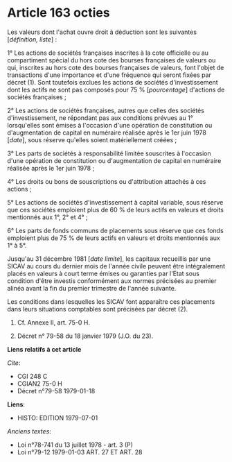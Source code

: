 # Article 163 octies

Les valeurs dont l'achat ouvre droit à déduction sont les suivantes [*définition, liste*] :

1° Les actions de sociétés françaises inscrites à la cote officielle ou au compartiment spécial du hors cote des bourses
françaises de valeurs ou qui, inscrites au hors cote des bourses françaises de valeurs, font l'objet de transactions d'une
importance et d'une fréquence qui seront fixées par décret (1). Sont toutefois exclues les actions de sociétés
d'investissement dont les actifs ne sont pas composés pour 75 % [*pourcentage*] d'actions de sociétés françaises ;

2° Les actions de sociétés françaises, autres que celles des sociétés d'investissement, ne répondant pas aux conditions
prévues au 1° lorsqu'elles sont émises à l'occasion d'une opération de constitution ou d'augmentation de capital en numéraire
réalisée après le 1er juin 1978 [*date*], sous réserve qu'elles soient matériellement créées ;

3° Les parts de sociétés à responsabilité limitée souscrites à l'occasion d'une opération de constitution ou d'augmentation
de capital en numéraire réalisée après le 1er juin 1978 ;

4° Les droits ou bons de souscriptions ou d'attribution attachés à ces actions ;

5° Les actions de sociétés d'investissement à capital variable, sous réserve que ces sociétés emploient plus de 60 % de leurs
actifs en valeurs et droits mentionnés aux 1°, 2° et 4° ;

6° Les parts de fonds communs de placements sous réserve que ces fonds emploient plus de 75 % de leurs actifs en valeurs et
droits mentionnés aux 1° à 5°.

Jusqu'au 31 décembre 1981 [*date limite*], les capitaux recueillis par une SICAV au cours du dernier mois de l'année civile
peuvent être intégralement placés en valeurs à court terme émises ou garanties par l'Etat sous condition d'être investis
conformément aux normes précisées au premier alinéa avant la fin du premier trimestre de l'année suivante.

Les conditions dans lesquelles les SICAV font apparaître ces placements dans leurs situations comptables sont précisées par
décret (2).

1) Cf. Annexe II, art. 75-0 H.

2) Décret n° 79-58 du 18 janvier 1979 (J.O. du 23).

**Liens relatifs à cet article**

_Cite_:

  - CGI 248 C
  - CGIAN2 75-0 H
  - Décret n°79-58 1979-01-18

**Liens**:

  - HISTO: EDITION 1979-07-01

_Anciens textes_:

  - Loi n°78-741 du 13 juillet 1978 - art. 3 (P)
  - Loi n°79-12 1979-01-03 ART. 27 ET ART. 28
